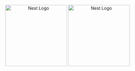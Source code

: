 <p align="center">
  <img src="https://shethink.in/wp-content/uploads/2021/07/react.js-img.png" width="200" alt="Nest Logo" />
<img src="https://encrypted-tbn0.gstatic.com/images?q=tbn:ANd9GcS-dbCeFK35gKsYwPyY5ETl6YkvakRLF38Qnw&s" width="200" alt="Nest Logo" />
</p>
